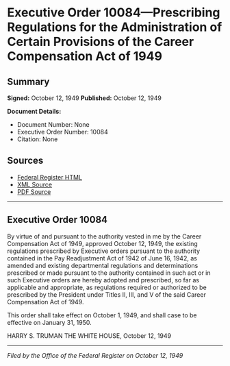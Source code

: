 # Executive Order 10084—Prescribing Regulations for the Administration of Certain Provisions of the Career Compensation Act of 1949

## Summary

**Signed:** October 12, 1949
**Published:** October 12, 1949

**Document Details:**
- Document Number: None
- Executive Order Number: 10084
- Citation: None

## Sources
- [Federal Register HTML](https://www.presidency.ucsb.edu/documents/executive-order-10084-prescribing-regulations-for-the-administration-certain-provisions)
- [XML Source](None)
- [PDF Source](None)

---

## Executive Order 10084

By virtue of and pursuant to the authority vested in me by the Career Compensation Act of 1949, approved October 12, 1949, the existing regulations prescribed by Executive orders pursuant to the authority contained in the Pay Readjustment Act of 1942 of June 16, 1942, as amended and existing departmental regulations and determinations prescribed or made pursuant to the authority contained in such act or in such Executive orders are hereby adopted and prescribed, so far as applicable and appropriate, as regulations required or authorized to be prescribed by the President under Titles II, III, and V of the said Career Compensation Act of 1949.

This order shall take effect on October 1, 1949, and shall case to be effective on January 31, 1950.

HARRY S. TRUMAN
THE WHITE HOUSE,
October 12, 1949

---

*Filed by the Office of the Federal Register on October 12, 1949*
